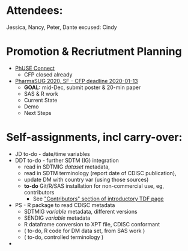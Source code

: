 # Attendees:
Jessica, Nancy, Peter, Dante
excused:
Cindy

# Promotion & Recriutment Planning
  * [PhUSE Connect](https://www.phuse.eu/us-connect20)
    * CFP closed already
  * [PharmaSUG 2020, SF - CFP deadline 2020-01-13](https://www.pharmasug.org/us/2020/cfp.html)
    * **GOAL:** mid-Dec, submit poster & 20-min paper
    * SAS & R work
    * Current State
    * Demo
    * Next Steps

# Self-assignments, incl carry-over:

  * JD to-do - date/time variables
  * DDT to-do - further SDTM (IG) integration
    * read in SDTMIG *dataset* metadata, 
    * read in SDTM terminology (report date of CDISC publication), 
    * update DM with country var (using those sources)
    * **to-do** Git/R/SAS installation for non-commercial use, eg, contributors
      * See ["Contributors" section of introductory TDF page](../blob/master/README.md#Contributors)
  * PS - R package to read CDISC metadata
    * SDTMIG *variable* metadata, different versions
    * SENDIG *variable* metadata
    * R dataframe conversion to XPT file, CDISC conformant
    * ( to-do, R code for DM data set, from SAS work )
    * ( to-do, controlled terminology )
  * 
